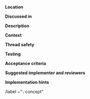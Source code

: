 <!--
	The feature template is used for features that are to be implemented. Here,
	you can work on the concept for a merge request.
	If you are not sure whether this will actually be implemented, better open
	a SUGGESTION issue first, where you can discuss suggested features.
-->

**Location**&emsp; <!--
	Package name and feature name.
	I.e: [wire] Serialization code -->

**Discussed in**&emsp; <!--
	Only if there exists one.
	The suggestion issue number that was used to discuss this feature.
	I.e: #66 -->

**Description**&emsp; <!--
	Describe the feature. Reminder:
	* What does the feature do (i.e., give interface)?
	* How is it done (high level information that is important)?
	* What are the acceptance criteria (i.e., what tests are needed)?
	  This can be ignored if it is obvious.
	I.e: Add support for []byte values in wire.Encode() and wire.Decode(). Do
	not send the slice's length, and when receiving, you need to know the slice
	length beforehand. To receive a slice, you need to allocate it to the right
	size beforehand. -->

**Context**&emsp; <!--
	Why / where is the feature needed? This gives the issue more context.
	I.e: We need byte slice serialization for big.Ints and for the channel.ID. -->

**Thread safety**&emsp; <!--
	Does the component need to be thread safe?
	Yes: Which functions need to be thread safe?
	No: Why not? -->

**Testing**&emsp; <!--
	What should be tested?
	Where is the test data coming from?
	Are there existing Generic... tests that should be used?
	How is the thread safety (if any) tested? -->

**Acceptance criteria**&emsp; <!--
	What does the reviewer need to check?
	When can the reviewer accept the PR? -->

**Suggested implementer and reviewers**&emsp; <!--
	Who should implement this?
	Who is reviewing the concept?
	Who is reviewing the implementation? -->

**Implementation hints**&emsp; <!--
	Hints on how to realize the implementation (useful if someone else has to do it).
	I.e: Use Writer.Write() and io.ReadFull(). -->


<!-- End -->
/label ~"💡concept"
